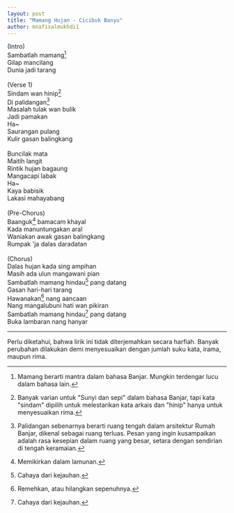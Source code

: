```yaml
---
layout: post
title: "Mamang Hujan - Cicibuk Banyu"
author: mnafisalmukhdi1
---
```

(Intro)<br>
Sambatlah mamang[^1]<br>
Gilap mancilang<br>
Dunia jadi tarang<br>
<br>
(Verse 1)<br>
Sindam wan hinip[^2]<br>
Di palidangan[^3]<br>
Masalah tulak wan bulik<br>
Jadi pamakan<br>
Ha~<br>
Saurangan pulang<br>
Kulir gasan balingkang<br>
<br>
Buncilak mata<br>
Maitih langit<br>
Rintik hujan bagaung<br>
Mangacapi labak<br>
Ha~<br>
Kaya babisik<br>
Lakasi mahayabang<br>
<br>
(Pre-Chorus)<br>
Baanguk[^4] bamacam khayal<br>
Kada manuntungakan aral<br>
Waniakan awak gasan balingkang<br>
Rumpak 'ja dalas daradatan<br>
<br>
(Chorus)<br>
Dalas hujan kada sing ampihan<br>
Masih ada ulun mangawani pian<br>
Sambatlah mamang hindau[^5] pang datang<br>
Gasan hari-hari tarang<br>
Hawanakan[^6] nang aancaan<br>
Nang mangalubuni hati wan pikiran<br>
Sambatlah mamang hindau[^5] pang datang<br>
Buka lambaran nang hanyar

***
Perlu diketahui, bahwa lirik ini tidak diterjemahkan secara harfiah. Banyak perubahan dilakukan demi menyesuaikan dengan jumlah suku kata, irama, maupun rima.

[^1]: Mamang berarti mantra dalam bahasa Banjar. Mungkin terdengar lucu dalam bahasa lain.

[^2]: Banyak varian untuk "Sunyi dan sepi" dalam bahasa Banjar, tapi kata "sindam" dipilih untuk melestarikan kata arkais dan "hinip" hanya untuk menyesuaikan rima.

[^3]: Palidangan sebenarnya berarti ruang tengah dalam arsitektur Rumah Banjar, dikenal sebagai ruang terluas. Pesan yang ingin kusampaikan adalah rasa kesepian dalam ruang yang besar, setara dengan sendirian di tengah keramaian.

[^4]: Memikirkan dalam lamunan.

[^5]: Cahaya dari kejauhan.

[^6]: Remehkan, atau hilangkan sepenuhnya.
